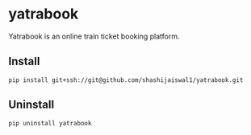 # yatrabook

Yatrabook is an online train ticket booking platform.

## Install

```console
pip install git+ssh://git@github.com/shashijaiswal1/yatrabook.git
```

## Uninstall

```console
pip uninstall yatrabook
```